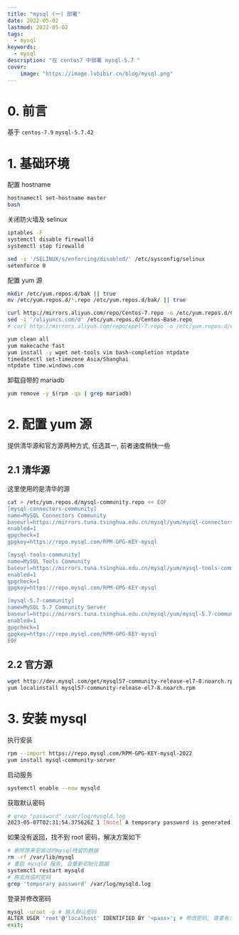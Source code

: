 ```yaml
---
title: "mysql (一) 部署" 
date: 2022-05-02
lastmod: 2022-05-02
tags: 
  - mysql
keywords:
  - mysql
description: "在 centos7 中部署 mysql-5.7 " 
cover:
    image: "https://image.lvbibir.cn/blog/mysql.png" 
---
```


# 0. 前言

基于 `centos-7.9` `mysql-5.7.42`

# 1. 基础环境

配置 hostname

```bash
hostnamectl set-hostname master
bash
```

关闭防火墙及 selinux

```bash
iptables -F
systemctl disable firewalld
systemctl stop firewalld

sed -i '/SELINUX/s/enforcing/disabled/' /etc/sysconfig/selinux
setenforce 0
```

配置 yum 源

```bash
mkdir /etc/yum.repos.d/bak || true
mv /etc/yum.repos.d/*.repo /etc/yum.repos.d/bak/ || true

curl http://mirrors.aliyun.com/repo/Centos-7.repo -o /etc/yum.repos.d/Centos-Base.repo
sed -i '/aliyuncs.com/d' /etc/yum.repos.d/Centos-Base.repo
# curl http://mirrors.aliyun.com/repo/epel-7.repo -o /etc/yum.repos.d/epel.repo

yum clean all
yum makecache fast
yum install -y wget net-tools vim bash-completion ntpdate
timedatectl set-timezone Asia/Shanghai
ntpdate time.windows.com
```

卸载自带的 mariadb

```bash
yum remove -y $(rpm -qa | grep mariadb)
```

# 2. 配置 yum 源

提供清华源和官方源两种方式, 任选其一, 前者速度稍快一些

## 2.1 清华源

这里使用的是清华的源

```bash
cat > /etc/yum.repos.d/mysql-community.repo << EOF
[mysql-connectors-community]
name=MySQL Connectors Community
baseurl=https://mirrors.tuna.tsinghua.edu.cn/mysql/yum/mysql-connectors-community-el7-\$basearch/
enabled=1
gpgcheck=1
gpgkey=https://repo.mysql.com/RPM-GPG-KEY-mysql

[mysql-tools-community]
name=MySQL Tools Community
baseurl=https://mirrors.tuna.tsinghua.edu.cn/mysql/yum/mysql-tools-community-el7-\$basearch/
enabled=1
gpgcheck=1
gpgkey=https://repo.mysql.com/RPM-GPG-KEY-mysql

[mysql-5.7-community]
name=MySQL 5.7 Community Server
baseurl=https://mirrors.tuna.tsinghua.edu.cn/mysql/yum/mysql-5.7-community-el7-\$basearch/
enabled=1
gpgcheck=1
gpgkey=https://repo.mysql.com/RPM-GPG-KEY-mysql
EOF
```

## 2.2 官方源

```bash
wget http://dev.mysql.com/get/mysql57-community-release-el7-8.noarch.rpm
yum localinstall mysql57-community-release-el7-8.noarch.rpm
```

# 3. 安装 mysql

执行安装

```bash
rpm --import https://repo.mysql.com/RPM-GPG-KEY-mysql-2022
yum install mysql-community-server
```

启动服务

```bash
systemctl enable --now mysqld
```

获取默认密码

```bash
# grep "password" /var/log/mysqld.log
2023-05-07T02:31:54.375626Z 1 [Note] A temporary password is generated for root@localhost: QZFuIayXk0:l
```

如果没有返回，找不到 root 密码，解决方案如下

```bash
# 删除原来安装过的mysql残留的数据
rm -rf /var/lib/mysql
# 重启 mysqld 服务, 会重新初始化数据
systemctl restart mysqld
# 再去找临时密码
grep 'temporary password' /var/log/mysqld.log
```

登录并修改密码

```bash
mysql -uroot -p # 输入默认密码
ALTER USER 'root'@'localhost' IDENTIFIED BY '<pass>'; # 修改密码, 需要有大小写和特殊符号
exit;
```
